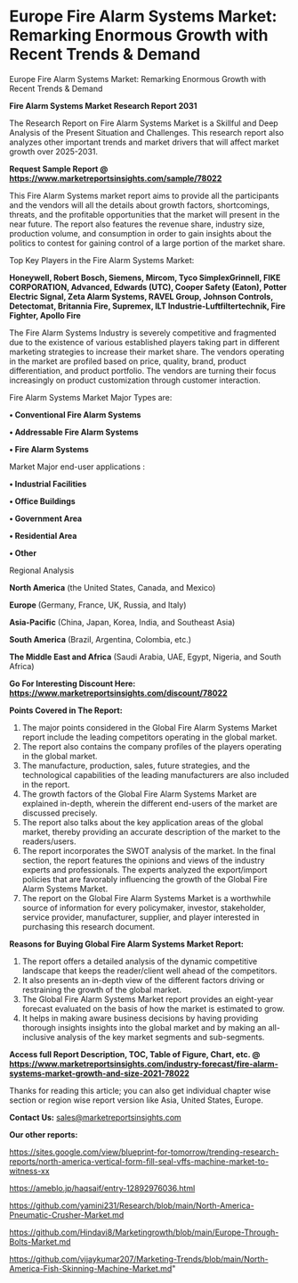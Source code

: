 # Europe Fire Alarm Systems Market: Remarking Enormous Growth with Recent Trends & Demand
Europe Fire Alarm Systems Market: Remarking Enormous Growth with Recent Trends & Demand

<strong>Fire Alarm Systems Market Research Report 2031</strong>

The Research Report on Fire Alarm Systems Market is a Skillful and Deep Analysis of the Present Situation and Challenges. This research report also analyzes other important trends and market drivers that will affect market growth over 2025-2031.

<strong>Request Sample Report @ <a href=https://www.marketreportsinsights.com/sample/78022>https://www.marketreportsinsights.com/sample/78022</a></strong>

This Fire Alarm Systems market report aims to provide all the participants and the vendors will all the details about growth factors, shortcomings, threats, and the profitable opportunities that the market will present in the near future. The report also features the revenue share, industry size, production volume, and consumption in order to gain insights about the politics to contest for gaining control of a large portion of the market share.

Top Key Players in the Fire Alarm Systems Market:

<strong>Honeywell, Robert Bosch, Siemens, Mircom, Tyco SimplexGrinnell, FIKE CORPORATION, Advanced, Edwards (UTC), Cooper Safety (Eaton), Potter Electric Signal, Zeta Alarm Systems, RAVEL Group, Johnson Controls, Detectomat, Britannia Fire, Supremex, ILT Industrie-Luftfiltertechnik, Fire Fighter, Apollo Fire</strong>

The Fire Alarm Systems Industry is severely competitive and fragmented due to the existence of various established players taking part in different marketing strategies to increase their market share. The vendors operating in the market are profiled based on price, quality, brand, product differentiation, and product portfolio. The vendors are turning their focus increasingly on product customization through customer interaction.

Fire Alarm Systems Market Major Types are:

<strong>• Conventional Fire Alarm Systems

• Addressable Fire Alarm Systems

• Fire Alarm Systems</strong>

Market Major end-user applications :

<strong>• Industrial Facilities

• Office Buildings

• Government Area

• Residential Area

• Other</strong>

Regional Analysis

</u><strong><b>North America</b></strong> (the United States, Canada, and Mexico)

<strong><b>Europe </b></strong>(Germany, France, UK, Russia, and Italy)

<strong><b>Asia-Pacific</b></strong> (China, Japan, Korea, India, and Southeast Asia)

<strong><b>South America</b></strong> (Brazil, Argentina, Colombia, etc.)

<strong><b>The Middle East and Africa</b></strong> (Saudi Arabia, UAE, Egypt, Nigeria, and South Africa)

<strong>Go For Interesting Discount Here: <a href=https://www.marketreportsinsights.com/discount/78022>https://www.marketreportsinsights.com/discount/78022</a></strong>

<strong>Points Covered in The Report:</strong>
<ol>
  <li>The major points considered in the Global Fire Alarm Systems Market report include the leading competitors operating in the global market.</li>
  <li>The report also contains the company profiles of the players operating in the global market.</li>
  <li>The manufacture, production, sales, future strategies, and the technological capabilities of the leading manufacturers are also included in the report.</li>
  <li>The growth factors of the Global Fire Alarm Systems Market are explained in-depth, wherein the different end-users of the market are discussed precisely.</li>
  <li>The report also talks about the key application areas of the global market, thereby providing an accurate description of the market to the readers/users.</li>
  <li>The report incorporates the SWOT analysis of the market. In the final section, the report features the opinions and views of the industry experts and professionals. The experts analyzed the export/import policies that are favorably influencing the growth of the Global Fire Alarm Systems Market.</li>
  <li>The report on the Global Fire Alarm Systems Market is a worthwhile source of information for every policymaker, investor, stakeholder, service provider, manufacturer, supplier, and player interested in purchasing this research document.</li>
</ol>
<strong>Reasons for Buying Global Fire Alarm Systems Market Report:</strong>

<ol>
  <li>The report offers a detailed analysis of the dynamic competitive landscape that keeps the reader/client well ahead of the competitors.</li>
  <li>It also presents an in-depth view of the different factors driving or restraining the growth of the global market.</li>
  <li>The Global Fire Alarm Systems Market report provides an eight-year forecast evaluated on the basis of how the market is estimated to grow.</li>
  <li>It helps in making aware business decisions by having providing thorough insights insights into the global market and by making an all-inclusive analysis of the key market segments and sub-segments.</li>
</ol>
<strong>Access full Report Description, TOC, Table of Figure, Chart, etc. @ <a href=https://www.marketreportsinsights.com/industry-forecast/fire-alarm-systems-market-growth-and-size-2021-78022>https://www.marketreportsinsights.com/industry-forecast/fire-alarm-systems-market-growth-and-size-2021-78022</a></strong>


Thanks for reading this article; you can also get individual chapter wise section or region wise report version like Asia, United States, Europe.

<strong>Contact Us:</strong>
sales@marketreportsinsights.com

<strong>Our other reports:</strong>

<a href=https://sites.google.com/view/blueprint-for-tomorrow/trending-research-reports/north-america-vertical-form-fill-seal-vffs-machine-market-to-witness-xx>https://sites.google.com/view/blueprint-for-tomorrow/trending-research-reports/north-america-vertical-form-fill-seal-vffs-machine-market-to-witness-xx</a>

<a href=https://ameblo.jp/haqsaif/entry-12892976036.html>https://ameblo.jp/haqsaif/entry-12892976036.html</a>

<a href=https://github.com/yamini231/Research/blob/main/North-America-Pneumatic-Crusher-Market.md>https://github.com/yamini231/Research/blob/main/North-America-Pneumatic-Crusher-Market.md</a>

<a href=https://github.com/Hindavi8/Marketingrowth/blob/main/Europe-Through-Bolts-Market.md>https://github.com/Hindavi8/Marketingrowth/blob/main/Europe-Through-Bolts-Market.md</a>

<a href=https://github.com/vijaykumar207/Marketing-Trends/blob/main/North-America-Fish-Skinning-Machine-Market.md>https://github.com/vijaykumar207/Marketing-Trends/blob/main/North-America-Fish-Skinning-Machine-Market.md</a>"

